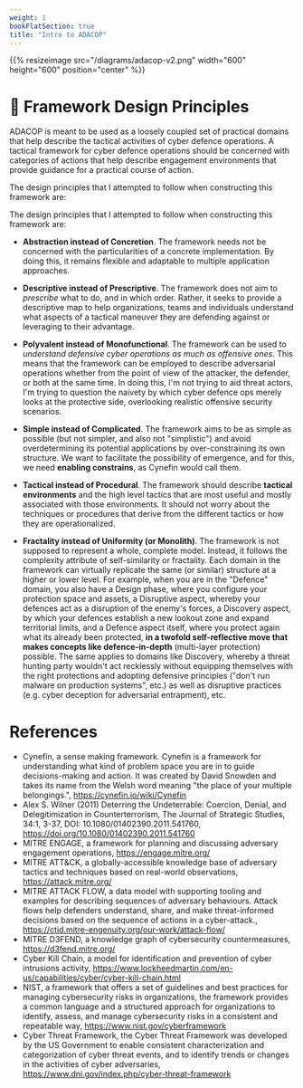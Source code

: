 ```yaml
---
weight: 1
bookFlatSection: true
title: "Intro to ADACOP"
---
```


{{% resizeimage src="/diagrams/adacop-v2.png" width="600" height="600" position="center" %}}

# 🧮 Framework Design Principles

ADACOP is meant to be used as a loosely coupled set of practical domains that help describe the tactical activities of cyber defence operations. A tactical framework for cyber defence operations should be concerned with categories of actions that help describe engagement environments that provide guidance for a practical course of action.

The design principles that I attempted to follow when constructing this framework are:

The design principles that I attempted to follow when constructing this framework are:

- **Abstraction instead of Concretion**. The framework needs not be concerned with the particularities of a concrete implementation. By doing this, it remains flexible and adaptable to multiple application approaches.

- **Descriptive instead of Prescriptive**. The framework does not aim to *prescribe* what to do, and in which order. Rather, it seeks to provide a descriptive map to help organizations, teams and individuals understand what aspects of a tactical maneuver they are defending against or leveraging to their advantage.

- **Polyvalent instead of Monofunctional**. The framework can be used to *understand defensive cyber operations as much as offensive ones*. This means that the framework can be employed to describe adversarial operations whether from the point of view of the attacker, the defender, or both at the same time. In doing this, I'm not trying to aid threat actors, I'm trying to question the naivety by which cyber defence ops merely looks at the protective side, overlooking realistic offensive security scenarios.

- **Simple instead of Complicated**. The framework aims to be as simple as possible (but not simpler, and also not "simplistic") and avoid overdetermining its potential applications by over-constraining its own structure. We want to facilitate the possibility of emergence, and for this, we need **enabling constrains**, as Cynefin would call them.

- **Tactical instead of Procedural**. The framework should describe **tactical environments** and the high level tactics that are most useful and mostly associated with those environments. It should not worry about the techniques or procedures that derive from the different tactics or how they are operationalized.

- **Fractality instead of Uniformity (or Monolith)**. The framework is not supposed to represent a whole, complete model. Instead, it follows the complexity attribute of self-similarity or fractality. Each domain in the framework can virtually replicate the same (or similar) structure at a higher or lower level. For example, when you are in the "Defence" domain, you also have a Design phase, where you configure your protection space and assets, a Disruptive aspect, whereby your defences act as a disruption of the enemy's forces, a Discovery aspect, by which your defences establish a new lookout zone and expand territorial limits, and a Defence aspect itself, where you protect again what its already been protected, **in a twofold self-reflective move that makes concepts like defence-in-depth** (multi-layer protection) possible. The same applies to domains like Discovery, whereby a threat hunting party wouldn't act recklessly without equipping themselves with the right protections and adopting defensive principles ("don't run malware on production systems", etc.) as well as disruptive practices (e.g. cyber deception for adversarial entrapment), etc.

# References

- Cynefin, a sense making framework. Cynefin is a framework for understanding what kind of problem space you are in to guide decisions-making and action. It was created by David Snowden and takes its name from the Welsh word meaning "the place of your multiple belongings.", https://cynefin.io/wiki/Cynefin
- Alex S. Wilner (2011) Deterring the Undeterrable: Coercion, Denial, and Delegitimization in Counterterrorism, The Journal of Strategic Studies, 34:1, 3-37, DOI: 10.1080/01402390.2011.541760, https://doi.org/10.1080/01402390.2011.541760
- MITRE ENGAGE, a framework for planning and discussing adversary engagement operations, https://engage.mitre.org/
- MITRE ATT&CK, a globally-accessible knowledge base of adversary tactics and techniques based on real-world observations, https://attack.mitre.org/
- MITRE ATTACK FLOW, a data model with supporting tooling and examples for describing sequences of adversary behaviours. Attack flows help defenders understand, share, and make threat-informed decisions based on the sequence of actions in a cyber-attack., https://ctid.mitre-engenuity.org/our-work/attack-flow/
- MITRE D3FEND, a knowledge graph of cybersecurity countermeasures, https://d3fend.mitre.org/
- Cyber Kill Chain, a model for identification and prevention of cyber intrusions activity, https://www.lockheedmartin.com/en-us/capabilities/cyber/cyber-kill-chain.html
- NIST, a framework that offers a set of guidelines and best practices for managing cybersecurity risks in organizations, the framework provides a common language and a structured approach for organizations to identify, assess, and manage cybersecurity risks in a consistent and repeatable way, https://www.nist.gov/cyberframework
- Cyber Threat Framework, the Cyber Threat Framework was developed by the US Government to enable consistent characterization and categorization of cyber threat events, and to identify trends or changes in the activities of cyber adversaries, https://www.dni.gov/index.php/cyber-threat-framework
